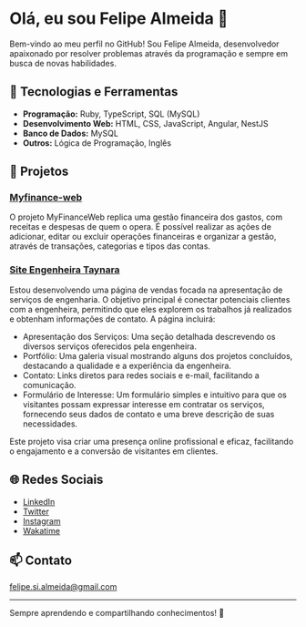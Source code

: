 # Olá, eu sou Felipe Almeida 👋

Bem-vindo ao meu perfil no GitHub! Sou Felipe Almeida, desenvolvedor apaixonado por resolver problemas através da programação e sempre em busca de novas habilidades.

## 🚀 Tecnologias e Ferramentas

- **Programação:** Ruby, TypeScript, SQL (MySQL)
- **Desenvolvimento Web:** HTML, CSS, JavaScript, Angular, NestJS
- **Banco de Dados:** MySQL
- **Outros:** Lógica de Programação, Inglês

## 📂 Projetos

### [Myfinance-web](https://github.com/felipealmeida92/myfinance-web-o4-dotnet)
O projeto MyFinanceWeb replica uma gestão financeira dos gastos, com receitas e despesas de quem o opera. É possível realizar as ações de adicionar, editar ou excluir operações financeiras e organizar a gestão, através de transações, categorias e tipos das contas.


### [Site Engenheira Taynara](https://github.com/felipealmeida92/taynara.eng)
Estou desenvolvendo uma página de vendas focada na apresentação de serviços de engenharia. O objetivo principal é conectar potenciais clientes com a engenheira, permitindo que eles explorem os trabalhos já realizados e obtenham informações de contato. A página incluirá:

- Apresentação dos Serviços: Uma seção detalhada descrevendo os diversos serviços oferecidos pela engenheira.
- Portfólio: Uma galeria visual mostrando alguns dos projetos concluídos, destacando a qualidade e a experiência da engenheira.
- Contato: Links diretos para redes sociais e e-mail, facilitando a comunicação.
- Formulário de Interesse: Um formulário simples e intuitivo para que os visitantes possam expressar interesse em contratar os serviços, fornecendo seus dados de contato e uma breve descrição de suas necessidades.

Este projeto visa criar uma presença online profissional e eficaz, facilitando o engajamento e a conversão de visitantes em clientes.

## 🌐 Redes Sociais

- [LinkedIn](https://www.linkedin.com/in/felipe-almeida-2092a21b1/)
- [Twitter](https://x.com/felipesal0)
- [Instagram](https://www.instagram.com/felipesal)
- [Wakatime](https://wakatime.com/@felipesal)

## 📫 Contato

felipe.si.almeida@gmail.com

---

Sempre aprendendo e compartilhando conhecimentos! 🚀
